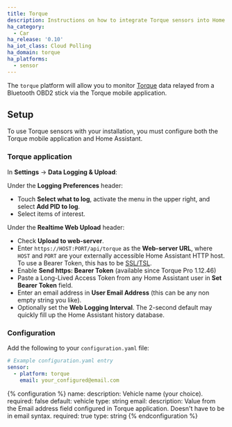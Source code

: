 ```yaml
---
title: Torque
description: Instructions on how to integrate Torque sensors into Home Assistant.
ha_category:
  - Car
ha_release: '0.10'
ha_iot_class: Cloud Polling
ha_domain: torque
ha_platforms:
  - sensor
---
```


The `torque` platform will allow you to monitor [Torque](https://torque-bhp.com/) data relayed from a Bluetooth OBD2 stick via the Torque mobile application.

## Setup

To use Torque sensors with your installation, you must configure both the Torque mobile application and Home Assistant.

### Torque application

In **Settings** -> **Data Logging & Upload**:

Under the **Logging Preferences** header:

- Touch **Select what to log**, activate the menu in the upper right, and select **Add PID to log**.
- Select items of interest.

Under the **Realtime Web Upload** header:

- Check **Upload to web-server**.
- Enter `https://HOST:PORT/api/torque` as the **Web-server URL**, where `HOST` and `PORT` are your externally accessible Home Assistant HTTP host. To use a Bearer Token, this has to be [SSL/TSL](/docs/ecosystem/certificates/).
- Enable **Send https: Bearer Token**  (available since Torque Pro 1.12.46)
- Paste a Long-Lived Access Token from any Home Assistant user in **Set Bearer Token** field.
- Enter an email address in **User Email Address** (this can be any non empty string you like). 
- Optionally set the **Web Logging Interval**. The 2-second default may quickly fill up the Home Assistant history database.

### Configuration

Add the following to your `configuration.yaml` file:

```yaml
# Example configuration.yaml entry
sensor:
  - platform: torque
    email: your_configured@email.com
```

{% configuration %}
name:
  description: Vehicle name (your choice).
  required: false
  default: vehicle
  type: string
email:
  description: Value from the Email address field configured in Torque application. Doesn't have to be in email syntax.
  required: true
  type: string
{% endconfiguration %}
